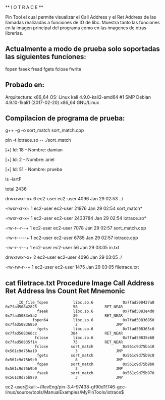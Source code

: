 ** I O T R A C E **

Pin Tool el cual permite visualizar el Call Address y el Ret Address de las llamadas realizadas a funciones de IO de libc.
Muestra tanto las funciones en la imagen principal del programa como en las imagenes de otras librerias.

Actualmente a modo de prueba solo soportadas las siguientes funciones:
----------------------------------------------------------------------
fopen
fseek
fread
fgets
fclose
fwrite


Probado en:
-----------
Arquitectura: x86_64
OS: Linux kali 4.9.0-kali2-amd64 #1 SMP Debian 4.9.10-1kali1 (2017-02-20) x86_64 GNU/Linux


Compilacion de programa de prueba:
----------------------------------
g++ -g -o sort_match sort_match.cpp


pin -t iotrace.so -- ./sort_match

[+] Id: 18 - Nombre: damian

[+] Id: 2 - Nombre: ariel

[+] Id: 51 - Nombre: prueba


ls -lartF

total 2436

drwxrwxr-x+ 6 ec2-user ec2-user    4096 Jan 29 02:53 ../

-rwxr-xr-x+ 1 ec2-user ec2-user   21976 Jan 29 02:54 sort_match*

-rwxr-xr-x+ 1 ec2-user ec2-user 2433784 Jan 29 02:54 iotrace.so*

-rw-r--r--+ 1 ec2-user ec2-user    7078 Jan 29 02:57 sort_match.cpp

-rw-r-----+ 1 ec2-user ec2-user    6785 Jan 29 02:57 iotrace.cpp

-rw-r--r--+ 1 ec2-user ec2-user      56 Jan 29 03:05 in.txt

drwxrwxr-x+ 2 ec2-user ec2-user    4096 Jan 29 03:05 ./

-rw-rw-r--+ 1 ec2-user ec2-user    1475 Jan 29 03:05 filetrace.txt


cat filetrace.txt 
              Procedure               Image               Call Address              Ret Address         Ins Count        Ret Mnemonic
-------------------------------------------------------------------------------------------------------------------------------------

         _IO_file_fopen           libc.so.6             0x7fad508427a0           0x7fad50842825                58            RET_NEAR
                  fseek           libc.so.6             0x7fad5083e4d0           0x7fad5083e5a2                39            RET_NEAR
                fopen64           libc.so.6             0x7fad50836850           0x7fad50836850                 2                 JMP
                  fgets           libc.so.6             0x7fad508365c0           0x7fad508366cc               384            RET_NEAR
                 fclose           libc.so.6             0x7fad50835e60           0x7fad50835f14                75            RET_NEAR
                 fclose          sort_match             0x561c9d75ba10           0x561c9d75ba10                 3                 JMP
                  fgets          sort_match             0x561c9d75b9c0           0x561c9d75b9c0                 8                 JMP
                  fopen          sort_match             0x561c9d75b9b0           0x561c9d75b9b0                 3                 JMP
                  fseek          sort_match             0x561c9d75b970           0x561c9d75b970                 3                 JMP
ec2-user@kali:~/RevEng/pin-3.4-97438-gf90d1f746-gcc-linux/source/tools/ManualExamples/MyPinTools/iotrace$ 

